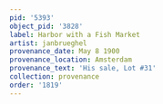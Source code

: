 ```yaml
---
pid: '5393'
object_pid: '3828'
label: Harbor with a Fish Market
artist: janbrueghel
provenance_date: May 8 1900
provenance_location: Amsterdam
provenance_text: 'His sale, Lot #31'
collection: provenance
order: '1819'
---
```

